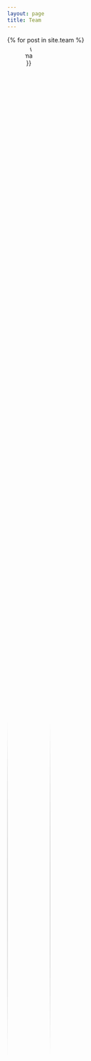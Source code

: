 ```yaml
---
layout: page
title: Team
---
```


<div  class="posts">
{% for post in site.team %}
<article style="text-align: center; width: 10%; min-width: 100px;">
            <a href="{{ post.url  | absolute_url }}" class="image">
                <picture>
                <img src="{{ post.image | absolute_url }}" alt="{{ post.image-alt }}" style="border-radius: 50%; width: 100%;"  />
                </picture> 
                <p style="margin-top: 10px; color: #444444;">
                <a style="color: black; font-weight: 400; text-decoration: none;" href="{{ post.url  | absolute_url }}">{{ post.name }}</a> 
                {{ post.description }}</p>
            </a>
        </article>
  {% endfor %}
</div>  
